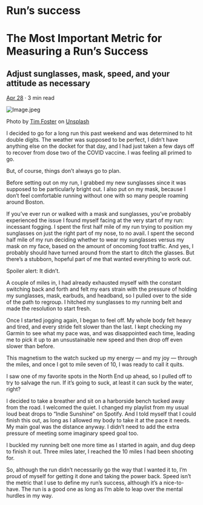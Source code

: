 # Run’s success

# The Most Important Metric for Measuring a Run’s Success

## Adjust sunglasses, mask, speed, and your attitude as necessary

[Apr 28](https://medium.com/runners-life/the-most-important-metric-for-measuring-a-runs-success-7d663b785cf1?source=post_page-----7d663b785cf1--------------------------------) · 3 min read

![Image.jpeg](Run%E2%80%99s%20success.assets/Image.jpeg)

Photo by [Tim Foster](https://unsplash.com/@timberfoster?utm_source=medium&utm_medium=referral) on [Unsplash](https://unsplash.com/?utm_source=medium&utm_medium=referral)

I decided to go for a long run this past weekend and was determined to hit double digits. The weather was supposed to be perfect, I didn’t have anything else on the docket for that day, and I had just taken a few days off to recover from dose two of the COVID vaccine. I was feeling all primed to go.

But, of course, things don’t always go to plan.

Before setting out on my run, I grabbed my new sunglasses since it was supposed to be particularly bright out. I also put on my mask, because I don’t feel comfortable running without one with so many people roaming around Boston.

If you’ve ever run or walked with a mask and sunglasses, you’ve probably experienced the issue I found myself facing at the very start of my run: incessant fogging. I spent the first half mile of my run trying to position my sunglasses on just the right part of my nose, to no avail. I spent the second half mile of my run deciding whether to wear my sunglasses versus my mask on my face, based on the amount of oncoming foot traffic. And yes, I probably should have turned around from the start to ditch the glasses. But there’s a stubborn, hopeful part of me that wanted everything to work out.

Spoiler alert: It didn’t.

A couple of miles in, I had already exhausted myself with the constant switching back and forth and felt my ears strain with the pressure of holding my sunglasses, mask, earbuds, and headband, so I pulled over to the side of the path to regroup. I hitched my sunglasses to my running belt and made the resolution to start fresh.

Once I started jogging again, I began to feel off. My whole body felt heavy and tired, and every stride felt slower than the last. I kept checking my Garmin to see what my pace was, and was disappointed each time, leading me to pick it up to an unsustainable new speed and then drop off even slower than before.

This magnetism to the watch sucked up my energy — and my joy — through the miles, and once I got to mile seven of 10, I was ready to call it quits.

I saw one of my favorite spots in the North End up ahead, so I pulled off to try to salvage the run. If it’s going to suck, at least it can suck by the water, right?

I decided to take a breather and sit on a harborside bench tucked away from the road. I welcomed the quiet. I changed my playlist from my usual loud beat drops to “Indie Sunshine” on Spotify. And I told myself that I could finish this out, as long as I allowed my body to take it at the pace it needs. My main goal was the distance anyway. I didn’t need to add the extra pressure of meeting some imaginary speed goal too.

I buckled my running belt one more time as I started in again, and dug deep to finish it out. Three miles later, I reached the 10 miles I had been shooting for.

So, although the run didn’t necessarily go the way that I wanted it to, I’m proud of myself for getting it done and taking the power back. Speed isn’t the metric that I use to define my run’s success, although it’s a nice-to-have. The run is a good one as long as I’m able to leap over the mental hurdles in my way.

